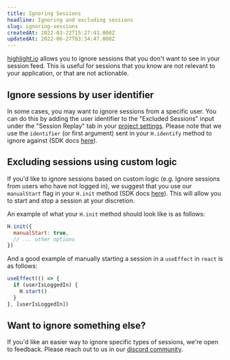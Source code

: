 ```yaml
---
title: Ignoring Sessions
headline: Ignoring and excluding sessions
slug: ignoring-sessions
createdAt: 2022-03-22T15:27:43.000Z
updatedAt: 2022-06-27T03:34:47.000Z
---
```


[highlight.io](https://highlight.io) allows you to ignore sessions that you don't want to see in your session feed. This is useful for sessions that you know are not relevant to your application, or that are not actionable.

## Ignore sessions by user identifier
In some cases, you may want to ignore sessions from a specific user. You can do this by adding the user identifier to the "Excluded Sessions" input under the "Session Replay" tab in your [project settings](https://app.highlight.io/settings). Please note that we use the `identifier` (or first argument) sent in your `H.identify` method to ignore against (SDK docs [here](../../../sdk/client.md)).

## Excluding sessions using custom logic
If you'd like to ignore sessions based on custom logic (e.g. Ignore sessions from users who have not logged in), we suggest that you use our `manualStart` flag in your `H.init` method (SDK docs [here](../../../sdk/client.md)). This will allow you to start and stop a session at your discretion. 

An example of what your `H.init` method should look like is as follows:
```js
H.init({
  manualStart: true,
  // ... other options
})
```

And a good example of manually starting a session in a `useEffect` in `react` is as follows:
```js
useEffect(() => {
  if (userIsLoggedIn) {
    H.start()
  }
}, [userIsLoggedIn])
```

## Want to ignore something else?
If you'd like an easier way to ignore specific types of sessions, we're open to feedback. Please reach out to us in our [discord community](https://highlight.io/community).